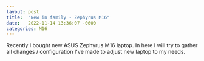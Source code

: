 ```yaml
---
layout: post
title:  "New in family - Zephyrus M16"
date:   2022-11-14 13:36:07 -0600
categories: M16
---
```

Recently I bought new ASUS Zephyrus M16 laptop. In here I will try to gather all changes / configuration I've made to adjust new laptop to my needs.
